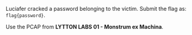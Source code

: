 Luciafer cracked a password belonging to the victim. Submit the flag as: `flag{password}`.

Use the PCAP from **LYTTON LABS 01 - Monstrum ex Machina**.
